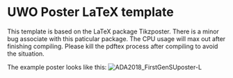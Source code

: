 # UWO Poster LaTeX template

This template is based on the LaTeX package Tikzposter. There is a minor bug associate with this paticular package. The CPU usage will max out after finishing compiling. Please kill the pdftex process after compiling to avoid the situation. 

The example poster looks like this: ![ADA2018_FirstGenSUposter-L](/Users/andrewli/Desktop/ADA2018_FirstGenSUposter-L.jpg)